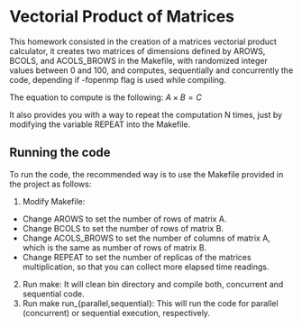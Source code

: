 # Vectorial Product of Matrices

This homework consisted in the creation of a matrices vectorial product calculator, it creates two matrices of dimensions defined by AROWS, BCOLS, and ACOLS_BROWS in the Makefile, with randomized integer values between 0 and 100, and computes, sequentially and concurrently the code, depending if -fopenmp flag is used while compiling.

The equation to compute is the following: $A \times B = C$

It also provides you with a way to repeat the computation N times, just by modifying the variable REPEAT into the Makefile.

## Running the code
To run the code, the recommended way is to use the Makefile provided in the project as follows:
1. Modify Makefile: 
* Change AROWS to set the number of rows of matrix A.
* Change BCOLS to set the number of rows of matrix B.
* Change ACOLS_BROWS to set the number of columns of matrix A, which is the same as number of rows of matrix B.
* Change REPEAT to set the number of replicas of the matrices multiplication, so that you can collect more elapsed time readings.
2. Run make: It will clean bin directory and compile both, concurrent and sequential code.
3. Run make run_{parallel,sequential}: This will run the code for parallel (concurrent) or sequential execution, respectively.

